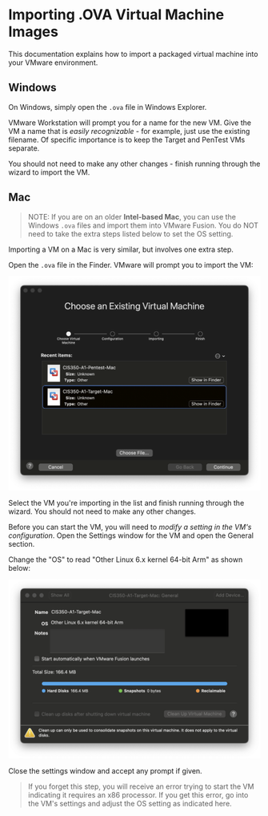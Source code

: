 # Importing .OVA Virtual Machine Images

This documentation explains how to import a packaged virtual machine into your VMware environment.

## Windows

On Windows, simply open the `.ova` file in Windows Explorer.

VMware Workstation will prompt you for a name for the new VM. Give the VM a name that is *easily recognizable* - for example, just use the existing filename. Of specific importance is to keep the Target and PenTest VMs separate.

You should not need to make any other changes - finish running through the wizard to import the VM.

## Mac

> NOTE: If you are on an older **Intel-based Mac**, you can use the Windows `.ova` files and import them into VMware Fusion. You do NOT need to take the extra steps listed below to set the OS setting. 

Importing a VM on a Mac is very similar, but involves one extra step.

Open the `.ova` file in the Finder. VMware will prompt you to import the VM:

![Image showing VMware import wizard on VMware Fusion](assets/mac_import.png)

Select the VM you're importing in the list and finish running through the wizard. You should not need to make any other changes.

Before you can start the VM, you will need to *modify a setting in the VM's configuration*. Open the Settings window for the VM and open the General section.

Change the "OS" to read "Other Linux 6.x kernel 64-bit Arm" as shown below:

![Screenshot showing the correct setting for OS in VMware Fusion](assets/mac_import_os.png)

Close the settings window and accept any prompt if given.

> If you forget this step, you will receive an error trying to start the VM indicating it requires an x86 processor. If you get this error, go into the VM's settings and adjust the OS setting as indicated here.
